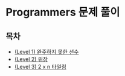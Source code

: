 # Programmers 문제 풀이

## 목차

- [(Level 1) 완주하지 못한 선수](./quiz/42576_완주하지_못한_선수.md)
- [(Level 2) 위장](./quiz/42578_위장.md)
- [(Level 3) 2 x n 타일링](./quiz/12900_2xn타일링.md)
